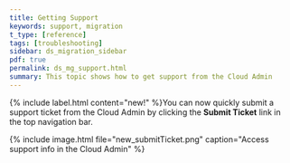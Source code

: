 ```yaml
---
title: Getting Support
keywords: support, migration
t_type: [reference]
tags: [troubleshooting]
sidebar: ds_migration_sidebar
pdf: true
permalink: ds_mg_support.html
summary: This topic shows how to get support from the Cloud Admin
---
```

{% include label.html content="new!" %}You can now quickly submit a support ticket from the Cloud Admin by clicking the **Submit Ticket** link in the top navigation bar.

{% include image.html file="new_submitTicket.png" caption="Access support info in the Cloud Admin" %}

